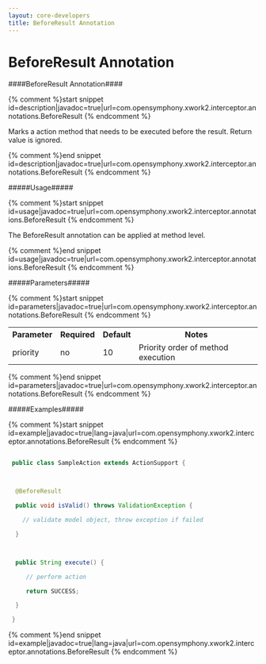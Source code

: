 ```yaml
---
layout: core-developers
title: BeforeResult Annotation
---
```


# BeforeResult Annotation

####BeforeResult Annotation####



{% comment %}start snippet id=description|javadoc=true|url=com.opensymphony.xwork2.interceptor.annotations.BeforeResult {% endcomment %}
<p> Marks a action method that needs to be executed before the result. Return value is ignored.</p>
{% comment %}end snippet id=description|javadoc=true|url=com.opensymphony.xwork2.interceptor.annotations.BeforeResult {% endcomment %}

#####Usage#####



{% comment %}start snippet id=usage|javadoc=true|url=com.opensymphony.xwork2.interceptor.annotations.BeforeResult {% endcomment %}
<p> The BeforeResult annotation can be applied at method level.
</p>
{% comment %}end snippet id=usage|javadoc=true|url=com.opensymphony.xwork2.interceptor.annotations.BeforeResult {% endcomment %}

#####Parameters#####



{% comment %}start snippet id=parameters|javadoc=true|url=com.opensymphony.xwork2.interceptor.annotations.BeforeResult {% endcomment %}
<p> <table class='confluenceTable' summary=''>
 <tr>
 <th class='confluenceTh'> Parameter </th>
 <th class='confluenceTh'> Required </th>
 <th class='confluenceTh'> Default </th>
 <th class='confluenceTh'> Notes </th>
 </tr>
 <tr>
 <td class='confluenceTd'>priority</td>
 <td class='confluenceTd'>no</td>
 <td class='confluenceTd'>10</td>
 <td class='confluenceTd'>Priority order of method execution</td>
 </tr>
 </table></p>
{% comment %}end snippet id=parameters|javadoc=true|url=com.opensymphony.xwork2.interceptor.annotations.BeforeResult {% endcomment %}

#####Examples#####



{% comment %}start snippet id=example|javadoc=true|lang=java|url=com.opensymphony.xwork2.interceptor.annotations.BeforeResult {% endcomment %}

```java
 public class SampleAction extends ActionSupport {

  @BeforeResult
  public void isValid() throws ValidationException {
    // validate model object, throw exception if failed
  }

  public String execute() {
     // perform action
     return SUCCESS;
  }
 }
```

{% comment %}end snippet id=example|javadoc=true|lang=java|url=com.opensymphony.xwork2.interceptor.annotations.BeforeResult {% endcomment %}
